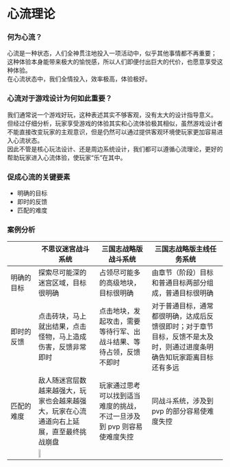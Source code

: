 # 心流理论
### 何为心流？
心流是一种状态，人们全神贯注地投入一项活动中，似乎其他事情都不再重要；<br>
这种体验本身能带来极大的愉悦感，所以人们即便付出巨大的代价，也愿意享受这种体验。<br>
在心流状态中，我们全情投入，效率极高，体验极好。

[//]: 案例：外科医生给病人动手术，该手术小有难度，持续了好几个小时……但对于外科医生来讲，却享受着极大的愉悦，感觉就是在很短的时间内完成。因为外科医生全身心投入到手术中，对于手术的每个环节都有明确的规划，对于每一个步骤都能清晰的知道做得好与不好。

### 心流对于游戏设计为何如此重要？
我们通常说一个游戏好玩，这种表述其实不够客观，没有太大的设计指导意义。<br>
但经过仔细分析，玩家享受游戏的体验其实和心流体验极其相似，虽然游戏设计者不能直接改变玩家的主观意识，但是仍然可以通过提供客观环境使玩家更加容易进入心流状态。<br>
因此不管是核心玩法设计、还是周边系统设计，我们都可以遵循心流理论，更好的帮助玩家进入心流体验，使玩家“乐”在其中。

### 促成心流的关键要素
- 明确的目标
- 即时的反馈
- 匹配的难度

### 案例分析
| <img width=250/> | 不思议迷宫战斗系统                                                                           | 三国志战略版战斗系统                                                    | 三国志战略版主线任务系统                                                                                             |
| ----------       | ----------                                                                                   | ----------                                                              | ----------                                                                                                           |
| 明确的目标       | 探索尽可能深的迷宫区域，目标很明确                                                           | 占领尽可能多的高级地块，目标很明确                                      | 由章节（阶段）目标和普通目标两部分组成，普通目标很明确                                                               |
| 即时的反馈       | 点击砖块，马上就出结果，点击怪物，马上造成伤害，反馈非常即时                                 | 点击地块，发起攻击，需要等待行军、出战斗结果、等待占领，反馈不即时      | 对于普通目标，通常都很明确，达成后反馈很即时；对于章节目标，反馈不是太及时，则通过进度条明确告知玩家距离目标还有多远 |
| 匹配的难度       | 敌人随迷宫层数越来越强大，玩家也会越来越强大，玩家在心流通道向右上延展，直至最终挑战崩盘<br> | 玩家通过思考可以找到适当难度的挑战，不过一旦涉及到 pvp 则容易使难度失控 | 同战斗系统，涉及到 pvp 的部分容易使难度失控                                                                          |
|                  | <img src="https://gitee.com/zhangr011/game_design/raw/master/images/flow_01.png" width="20%">                                                                                             |                                                                         |                                                                                                                      |
